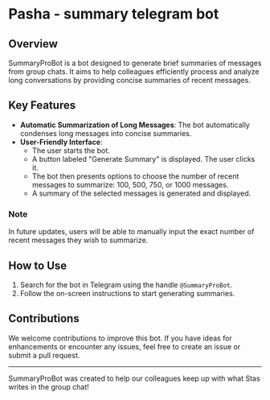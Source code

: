 # Pasha - summary telegram bot

## Overview
SummaryProBot is a bot designed to generate brief summaries of messages from group chats. It aims to help colleagues efficiently process and analyze long conversations by providing concise summaries of recent messages.

## Key Features
- **Automatic Summarization of Long Messages**: The bot automatically condenses long messages into concise summaries.
- **User-Friendly Interface**:
  - The user starts the bot.
  - A button labeled "Generate Summary" is displayed. The user clicks it.
  - The bot then presents options to choose the number of recent messages to summarize: 100, 500, 750, or 1000 messages.
  - A summary of the selected messages is generated and displayed.

### Note
In future updates, users will be able to manually input the exact number of recent messages they wish to summarize.

## How to Use
1. Search for the bot in Telegram using the handle `@SummaryProBot`.
2. Follow the on-screen instructions to start generating summaries.

## Contributions
We welcome contributions to improve this bot. If you have ideas for enhancements or encounter any issues, feel free to create an issue or submit a pull request.

---

SummaryProBot was created to help our colleagues keep up with what Stas writes in the group chat!